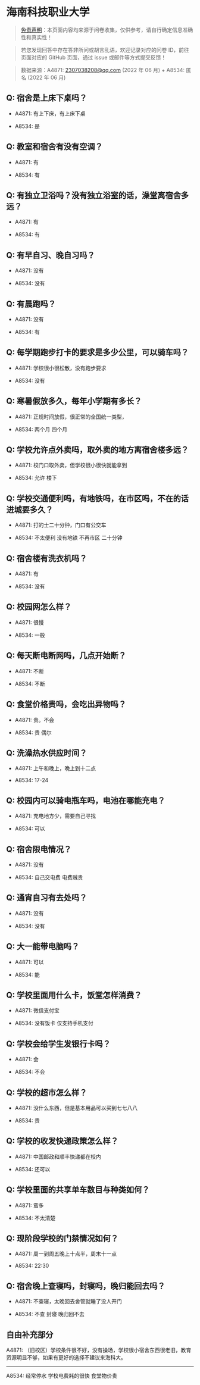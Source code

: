 # 海南科技职业大学

> [免责声明](https://colleges.chat/#_3)：本页面内容均来源于问卷收集，仅供参考，请自行确定信息准确性和真实性！

> 若您发现回答中存在答非所问或胡言乱语，欢迎记录对应的问卷 ID，前往页面对应的 GitHub 页面，通过 issue 或邮件等方式提交反馈！

> 数据来源：A4871: 2307038208@qq.com (2022 年 06 月) + A8534: 匿名 (2022 年 06 月)

## Q: 宿舍是上床下桌吗？

- A4871: 有上下床，有上床下桌

- A8534: 是

## Q: 教室和宿舍有没有空调？

- A4871: 有

- A8534: 有

## Q: 有独立卫浴吗？没有独立浴室的话，澡堂离宿舍多远？

- A4871: 有

- A8534: 有

## Q: 有早自习、晚自习吗？

- A4871: 没有

- A8534: 没有

## Q: 有晨跑吗？

- A4871: 没有

- A8534: 有

## Q: 每学期跑步打卡的要求是多少公里，可以骑车吗？

- A4871: 学校很小很松散，没有跑步要求

- A8534: 没有

## Q: 寒暑假放多久，每年小学期有多长？

- A4871: 正规时间放假，很正常的全国统一类型，

- A8534: 两个月 四个月

## Q: 学校允许点外卖吗，取外卖的地方离宿舍楼多远？

- A4871: 校门口取外卖，但学校很小很快就能拿到

- A8534: 允许 楼下

## Q: 学校交通便利吗，有地铁吗，在市区吗，不在的话进城要多久？

- A4871: 打的士二十分钟，门口有公交车

- A8534: 不太便利 没有地铁 不再市区 二十分钟

## Q: 宿舍楼有洗衣机吗？

- A4871: 有

- A8534: 没有

## Q: 校园网怎么样？

- A4871: 很慢

- A8534: 一般

## Q: 每天断电断网吗，几点开始断？

- A4871: 不断

- A8534: 不断

## Q: 食堂价格贵吗，会吃出异物吗？

- A4871: 贵。不会

- A8534: 贵 偶尔

## Q: 洗澡热水供应时间？

- A4871: 上午和晚上，晚上到十二点

- A8534: 17-24

## Q: 校园内可以骑电瓶车吗，电池在哪能充电？

- A4871: 充电地方少，需要自己寻找

- A8534: 可以

## Q: 宿舍限电情况？

- A4871: 没有

- A8534: 自己交电费 电费贼贵

## Q: 通宵自习有去处吗？

- A4871: 没有

- A8534: 没有

## Q: 大一能带电脑吗？

- A4871: 可以

- A8534: 能

## Q: 学校里面用什么卡，饭堂怎样消费？

- A4871: 微信支付宝

- A8534: 没有饭卡 仅支持手机支付

## Q: 学校会给学生发银行卡吗？

- A4871: 会

- A8534: 不会

## Q: 学校的超市怎么样？

- A4871: 没什么东西，但是基本用品可以买到七七八八

- A8534: 贵

## Q: 学校的收发快递政策怎么样？

- A4871: 中国邮政和顺丰快递都在校内

- A8534: 还可以

## Q: 学校里面的共享单车数目与种类如何？

- A4871: 蛮多

- A8534: 不太清楚

## Q: 现阶段学校的门禁情况如何？

- A4871: 周一到周五晚上十点半，周末十一点

- A8534: 22:30

## Q: 宿舍晚上查寝吗，封寝吗，晚归能回去吗？

- A4871: 不查寝，太晚回去舍管就睡了没人开门

- A8534: 不查 封寝 晚归回不去

## 自由补充部分

A4871: （旧校区）学校条件很不好，没有操场，学校很小宿舍东西很老旧，教育资源明显不够，如果有更好的选择不建议来海科大。

***

A8534: 经常停水 学校电费耗的很快 食堂物价贵